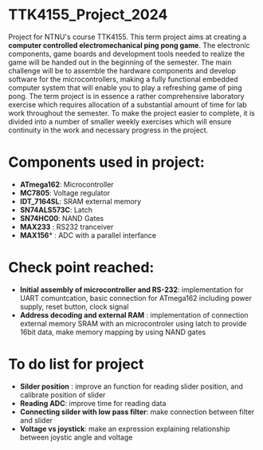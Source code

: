 # TTK4155_Project_2024
Project for NTNU's course TTK4155.
This term project aims at creating a **computer controlled electromechanical ping pong game**. The
electronic components, game boards and development tools needed to realize the game will be
handed out in the beginning of the semester. The main challenge will be to assemble the hardware
components and develop software for the microcontrollers, making a fully functional embedded
computer system that will enable you to play a refreshing game of ping pong. The term project
is in essence a rather comprehensive laboratory exercise which requires allocation of a substantial
amount of time for lab work throughout the semester. To make the project easier to complete, it
is divided into a number of smaller weekly exercises which will ensure continuity in the work and
necessary progress in the project.

# Components used in project:
- **ATmega162**: Microcontroller
- **MC7805**: Voltage regulator
- **IDT_7164SL**: SRAM external memory
- **SN74ALS573C**: Latch
- **SN74HC00**: NAND Gates
- **MAX233** : RS232 tranceiver
- **MAX156*** : ADC with a parallel interfance

# Check point reached:
- **Initial assembly of microcontroller and RS-232**: implementation for UART comuntcation, basic connection for ATmega162 including power supply, reset button, clock signal 
- **Address decoding and external RAM** : implementation of connection external memory SRAM with an microcontroler using latch to provide 16bit data, make memory mapping by using NAND gates

# To do list for project
- **Silder position** : improve an function for reading slider position, and calibrate position of slider
- **Reading ADC**: improve time for reading data
- **Connecting silder with low pass filter**: make connection between filter and slider
- **Voltage vs joystick**: make an expression explaining relationship between joystic angle and voltage
